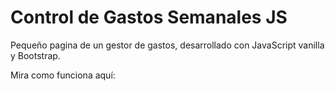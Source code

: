 # Control de Gastos Semanales JS
Pequeño pagina de un gestor de gastos, desarrollado con JavaScript vanilla y Bootstrap. 

Mira como funciona aquí: 
